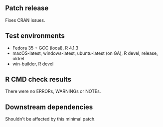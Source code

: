 ## Patch release

Fixes CRAN issues.

## Test environments

- Fedora 35 + GCC (local), R 4.1.3
- macOS-latest, windows-latest, ubuntu-latest (on GA), R devel, release, oldrel
- win-builder, R devel

## R CMD check results

There were no ERRORs, WARNINGs or NOTEs.

## Downstream dependencies

Shouldn't be affected by this minimal patch.

